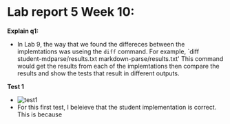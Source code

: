 # Lab report 5 Week 10:

**Explain q1:**
- In Lab 9, the way that we found the differeces between the implemtations was useing the `diff` command. For example, `diff student-mdparse/results.txt markdown-parse/results.txt'
  This command would get the results from each of the implemtations then compare the results and show the tests that result in different outputs. 

**Test 1**
 - ![test1](https://user-images.githubusercontent.com/97641097/157562330-062e85df-3b20-48cc-9b91-abbdb7d122b8.png)
 - For this first test, I beleieve that the student implementation is correct. This is because 
